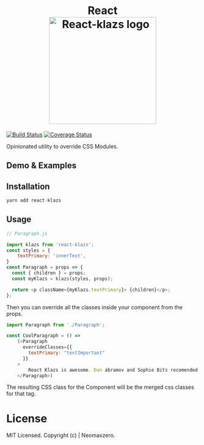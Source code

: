 <h1 align="center" margin-bottom: "10px">
  React
  <br>
  
  <img src="https://github.com/neomaxzero/react-klazs/blob/master/Klazs-logo.png?raw=true" alt="React-klazs logo" title="klazs logo" width="280">
  <br>
</h1>

[![Build Status](https://travis-ci.org/neomaxzero/react-klazs.svg?branch=master)](https://travis-ci.org/neomaxzero/react-klazs)
[![Coverage Status](https://coveralls.io/repos/github/neomaxzero/react-klazs/badge.svg?branch=master)](https://coveralls.io/github/neomaxzero/react-klazs?branch=master)

Opinionated utility to override CSS Modules.

## Demo & Examples

## Installation

```js
yarn add react-klazs
```
## Usage 

```js
// Paragraph.js

import klazs from 'react-klazs';
const styles = {
    textPrimary: 'innerText',
}
const Paragraph = props => {
  const { children } = props;
  const myKlazs = klazs(styles, props);

  return <p className={myKlazs.textPrimary}> {children}</p>;
};

```

Then you can override all the classes inside your component from the props. 

```js
import Paragraph from './Paragraph';

const CoolParagraph = () => 
    (<Paragraph
      overrideClasses={{
        textPrimary: "textImportant"
      }}
    >
        React Klazs is awesome. Dan abramov and Sophie Bits recomended without even knowing.
    </Paragraph>)
```

The resulting CSS class for the Component will be the merged css classes for that tag.

# License

MIT Licensed. Copyright (c)  | Neomaxzero.
